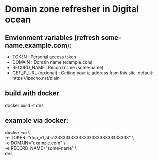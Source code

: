 # Domain zone refresher in Digital ocean

## Envionment variables (refresh some-name.example.com):
- TOKEN : Personal access token
- DOMAIN : Domain name (example.com)
- RECORD_NAME : Record name (some-name)
- GET_IP_URL (optional) : Getting your ip address from this site. default: https://ipecho.net/plain

## build with docker
docker build -t dns .

## example via docker:
docker run \\<br>
-e TOKEN="dop_v1_abc12333333333333333333333333333" \\<br>
-e DOMAIN="example.com" \\<br>
-e RECORD_NAME="some-name" \\<br>
dns

